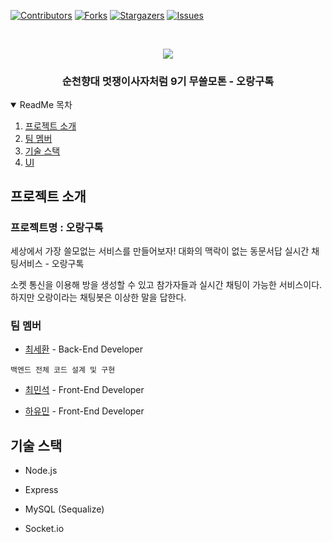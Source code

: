 <!-- PROJECT SHIELDS -->
<!--
*** I'm using markdown "reference style" links for readability.
*** Reference links are enclosed in brackets [ ] instead of parentheses ( ).
*** See the bottom of this document for the declaration of the reference variables
*** for contributors-url, forks-url, etc. This is an optional, concise syntax you may use.
*** https://www.markdownguide.org/basic-syntax/#reference-style-links
-->
[![Contributors][contributors-shield]][contributors-url]
[![Forks][forks-shield]][forks-url]
[![Stargazers][stars-shield]][stars-url]
[![Issues][issues-shield]][issues-url]

  
<!-- PROJECT LOGO -->
<br />
<p align="center">
  <img src="https://avatars.githubusercontent.com/u/87532267?s=200&v=4" align="center" />
  <br />
  <h3 align="center">순천향대 멋쟁이사자처럼 9기 무쓸모톤 - 오랑구톡 </h3>
  </p>
</p>

<!-- TABLE OF CONTENTS -->
<details open="open">
  <summary>ReadMe 목차 </summary>
  <ol>
    <li>
      <a href="#project-introduce">프로젝트 소개 </a>
    </li>
    <li>
      <a href="#team-member">팀 멤버 </a>
    </li>
    <li>
      <a href="#tech-stack">기술 스택 </a>
    </li>
    <li>
      <a href="#ui">UI </a>
    </li>
  </ol>
</details>



<!-- ABOUT THE PROJECT -->
## 프로젝트 소개

### 프로젝트명 : 오랑구톡

세상에서 가장 쓸모없는 서비스를 만들어보자!
대화의 맥락이 없는 동문서답 실시간 채팅서비스 - 오랑구톡

소켓 통신을 이용해 방을 생성할 수 있고 참가자들과 실시간 채팅이 가능한 서비스이다.
하지만 오랑이라는 채팅봇은 이상한 말을 답한다.


### 팀 멤버

* [최세환](https://github.com/Mactto) - Back-End Developer

```
백엔드 전체 코드 설계 및 구현
```

* [최민석](https://github.com/minsgy) - Front-End Developer

* [하유민](https://github.com/qhahd78) - Front-End Developer



<!-- GETTING STARTED -->
## 기술 스택

* Node.js

* Express

* MySQL (Sequalize)

* Socket.io




<!-- MARKDOWN LINKS & IMAGES -->
<!-- https://www.markdownguide.org/basic-syntax/#reference-style-links -->
[contributors-shield]: https://img.shields.io/github/contributors/OranguTalk/OranguTalk_BE.svg?style=for-the-badge
[contributors-url]: https://github.com/OranguTalk/OranguTalk_BE/graphs/contributors
[forks-shield]: https://img.shields.io/github/forks/OranguTalk/OranguTalk_BE.svg?style=for-the-badge
[forks-url]: https://github.com/OranguTalk/OranguTalk_BE/network/members
[stars-shield]: https://img.shields.io/github/stars/OranguTalk/OranguTalk_BE.svg?style=for-the-badge
[stars-url]: https://github.com/othneildrew/Best-README-Template/stargazers
[issues-shield]: https://img.shields.io/github/issues/GDG-Team7/Back-End.svg?style=for-the-badge
[issues-url]: https://github.com/othneildrew/Best-README-Template/issues
[product-screenshot]: images/screenshot.png
